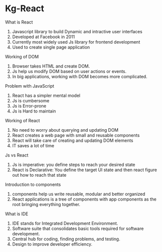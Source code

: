 # Kg-React

What is React

1. Javascript library to build Dynamic and intractive user interfaces
2. Developed at Facebook in 2011
3. Currently most widely used Js library for frontend development
4. Used to create single page application 

 Working of DOM

1. Browser takes HTML and create DOM.
2. Js help us modify DOM based on user actions or events.
3. In big applications, working with DOM becomes more complicated.

Problem with JavaScript

1. React has a simpler mental model 
2. Js is cumbersome
3. Js is Error-prone
4. Js is Hard to maintain

Working of React

1. No need to worry about querying and updating DOM
2. React creates a web page with small and reusable components
3. React will take care of creating and updating DOM elements
4. IT saves a lot of time

Js vs React

1. Js is imperative: you define steps to reach your desired state
2. React is Declarative: You define the target UI state and then react figure out how to reach that state

Introduction to components

1. components help us write reusable, modular and better organized 
2. React applications is a tree of components with app components as the root bringing everything together.

What is IDE

1. IDE stands for Integrated Development Environment.
2. Software suite that consolidates basic tools required for software development.
3. Central hub for coding, finding problems, and testing.
4. Design to improve developer efficiency.